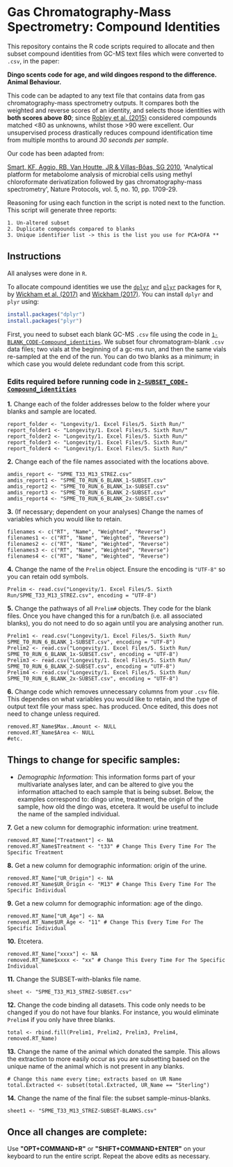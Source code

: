 # Gas Chromatography-Mass Spectrometry: Compound Identities

This repository contains the R code scripts required to allocate and then subset compound identities from GC-MS text files which were converted to `.csv`, in the paper:

**Dingo scents code for age, and wild dingoes respond  to the difference. Animal Behaviour.**

This code can be adapted to any text file that contains data from gas chromatography-mass spectrometry outputs. It compares both the weighted and reverse scores of an identity, and selects those identities with **both scores above 80**; since [Robley et al. (2015)](https://www.researchgate.net/profile/Alan_Robley/publication/290195212_Dingo_Semiochemicals_Towards_a_non-lethal_control_tool_for_the_management_of_dingoes_and_wild_dogs_in_Australia/links/569579c608aeab58a9a4ec2f/Dingo-Semiochemicals-Towards-a-non-lethal-control-tool-for-the-management-of-dingoes-and-wild-dogs-in-Australia.pdf) considered compounds matched <80 as unknowns, whilst those >90 were excellent. Our unsupervised process drastically reduces compound identification time from multiple months to around *30 seconds per sample*. 

Our code has been adapted from:

[Smart, KF, Aggio, RB, Van Houtte, JR & Villas-Bôas, SG 2010](https://www.ncbi.nlm.nih.gov/pubmed/20885382), 'Analytical platform for metabolome analysis of microbial cells using methyl chloroformate derivatization followed by gas chromatography-mass spectrometry', Nature Protocols, vol. 5, no. 10, pp. 1709-29.

Reasoning for using each function in the script is noted next to the function. This script will generate three reports:

    1. Un-altered subset
    2. Duplicate compounds compared to blanks
    3. Unique identifier list -> this is the list you use for PCA+DFA **


## Instructions

All analyses were done in `R`. 

To allocate compound identities we use the [`dplyr`](https://github.com/tidyverse/dplyr) and [`plyr`](https://github.com/tidyverse/plyr) packages for `R`, by [Wickham et al. (2017)](https://cran.r-project.org/web/packages/dplyr/dplyr.pdf) and [Wickham (2017)](https://cran.r-project.org/web/packages/plyr/index.html). You can install `dplyr` and `plyr` using:

```r
install.packages("dplyr")
install.packages("plyr")
```

First, you need to subset each blank GC-MS `.csv` file using the code in [`1-BLANK_CODE-Compound_identities`](https://github.com/BenJJWalker/GC-MS_Compound_Identities/1-BLANK_CODE-Compound_identities). We subset four chromatogram-blank `.csv` data files; two vials at the beginning of a gc-ms run, and then the same vials re-sampled at the end of the run. You can do two blanks as a minimum; in which case you would delete redundant code from this script.


### Edits required before running code in [`2-SUBSET_CODE-Compound_identities`](https://github.com/BenJJWalker/GC-MS_Compound_Identities/2-SUBSET_CODE-Compound_identities) 
    

**1.** Change each of the folder addresses below to the folder where your blanks and sample are located.

```
report_folder <- "Longevity/1. Excel Files/5. Sixth Run/"
report_folder1 <- "Longevity/1. Excel Files/5. Sixth Run/"
report_folder2 <- "Longevity/1. Excel Files/5. Sixth Run/"
report_folder3 <- "Longevity/1. Excel Files/5. Sixth Run/"
report_folder4 <- "Longevity/1. Excel Files/5. Sixth Run/"
```



**2.** Change each of the file names associated with the locations above.

```
amdis_report <- "SPME_T33_M13_STREZ.csv" 
amdis_report1 <- "SPME_T0_RUN_6_BLANK_1-SUBSET.csv"
amdis_report2 <- "SPME_T0_RUN_6_BLANK_1x-SUBSET.csv"
amdis_report3 <- "SPME_T0_RUN_6_BLANK_2-SUBSET.csv"
amdis_report4 <- "SPME_T0_RUN_6_BLANK_2x-SUBSET.csv"
```



**3.** (If necessary; dependent on your analyses) Change the names of variables which you would like to retain.

```
filenames <- c("RT", "Name", "Weighted", "Reverse")
filenames1 <- c("RT", "Name", "Weighted", "Reverse")
filenames2 <- c("RT", "Name", "Weighted", "Reverse")
filenames3 <- c("RT", "Name", "Weighted", "Reverse")
filenames4 <- c("RT", "Name", "Weighted", "Reverse")
```



**4.** Change the name of the `Prelim` object. Ensure the encoding is `"UTF-8"` so you can retain odd symbols.

```
Prelim <- read.csv("Longevity/1. Excel Files/5. Sixth Run/SPME_T33_M13_STREZ.csv", encoding = "UTF-8")
```



**5.** Change the pathways of all `Prelim#` objects. They code for the blank files. Once you have changed this for a run/batch (i.e. all associated blanks), you do not need to do so again until you are analysing another run.

```
Prelim1 <- read.csv("Longevity/1. Excel Files/5. Sixth Run/ SPME_T0_RUN_6_BLANK_1-SUBSET.csv", encoding = "UTF-8")               
Prelim2 <- read.csv("Longevity/1. Excel Files/5. Sixth Run/ SPME_T0_RUN_6_BLANK_1x-SUBSET.csv", encoding = "UTF-8")                   
Prelim3 <- read.csv("Longevity/1. Excel Files/5. Sixth Run/ SPME_T0_RUN_6_BLANK_2-SUBSET.csv", encoding = "UTF-8")     
Prelim4 <- read.csv("Longevity/1. Excel Files/5. Sixth Run/ SPME_T0_RUN_6_BLANK_2x-SUBSET.csv", encoding = "UTF-8")               
```



**6.** Change code which removes unnecessary columns from your `.csv` file. This dependes on what variables you would like to retain, and the type of output text file your mass spec. has produced. Once edited, this does not need to change unless required.

```
removed.RT_Name$Max..Amount <- NULL
removed.RT_Name$Area <- NULL
#etc.
```


## Things to change for specific samples:
- *Demographic Information*: This information forms part of your multivariate analyses later, and can be altered to give you the information attached to each sample that is being subset. Below, the examples correspond to: dingo urine, treatment, the origin of the sample, how old the dingo was, etcetera. It would be useful to include the name of the sampled individual.

**7.** Get a new column for demographic information: urine treatment.

```
removed.RT_Name["Treatment"] <- NA 
removed.RT_Name$Treatment <- "t33" # Change This Every Time For The Specific Treatment
```



**8.** Get a new column for demographic information: origin of the urine.

```
removed.RT_Name["UR_Origin"] <- NA 
removed.RT_Name$UR_Origin <- "M13" # Change This Every Time For The Specific Individual
```



**9.** Get a new column for demographic information: age of the dingo.

```
removed.RT_Name["UR_Age"] <- NA 
removed.RT_Name$UR_Age <- "11" # Change This Every Time For The Specific Individual
```



**10.** Etcetera.

```
removed.RT_Name["xxxx"] <- NA 
removed.RT_Name$xxxx <- "xx" # Change This Every Time For The Specific Individual

```


**11.** Change the SUBSET-with-blanks file name.

```
sheet <- "SPME_T33_M13_STREZ-SUBSET.csv"
````



**12.** Change the code binding all datasets. This code only needs to be changed if you do not have four blanks. For instance, you would eliminate `Prelim4` if you only have three blanks.

```
total <- rbind.fill(Prelim1, Prelim2, Prelim3, Prelim4, removed.RT_Name) 
```



**13.** Change the name of the animal which donated the sample. This allows the extraction to more easily occur as you are subsetting based on the unique name of the animal which is not present in any blanks. 

```
# Change this name every time; extracts based on UR Name
total.Extracted <- subset(total.Extracted, UR_Name == "Sterling") 
```



**14.** Change the name of the final file: the subset sample-minus-blanks.
```
sheet1 <- "SPME_T33_M13_STREZ-SUBSET-BLANKS.csv"
```

## Once all changes are complete:
Use **"OPT+COMMAND+R"** or **"SHIFT+COMMAND+ENTER"** on your keyboard to run the entire script. Repeat the above edits as necessary.
